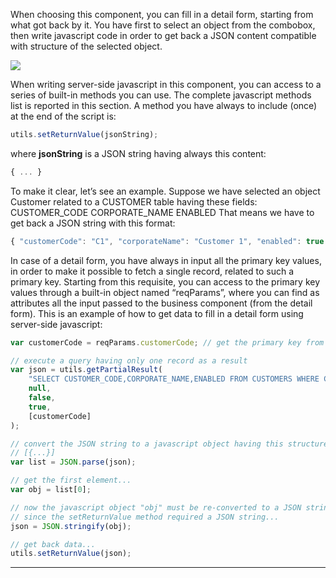 When choosing this component, you can fill in a detail form, starting from what got back by it.
You have first to select an object from the combobox, then write javascript code in order to get back a JSON content compatible with structure of the selected object.

![](http://4wsplatform.org/wp-content/uploads/2018/02/jsdetail.png)

When writing server-side javascript in this component, you can access to a series of built-in methods you can use.
The complete javascript methods list is reported in this section.
A method you have always to include (once) at the end of the script is:

```js
utils.setReturnValue(jsonString);


```

where  **jsonString**  is a JSON string having always this content:

```js
{ ... }


```


To make it clear, let&#8217;s see an example. Suppose we have selected an object Customer related to a CUSTOMER table having these fields:
CUSTOMER_CODE
CORPORATE_NAME
ENABLED
That means we have to get back a JSON string with this format:

```js
{ "customerCode": "C1", "corporateName": "Customer 1", "enabled": true }

```


In case of a detail form, you have always in input all the primary key values, in order to make it possible to fetch a single record, related to such a primary key.
Starting from this requisite, you can access to the primary key values through a built-in object named &#8220;reqParams&#8221;, where you can find as attributes all the input passed to the business component (from the detail form).
This is an example of how to get data to fill in a detail form using server-side javascript:

```js
var customerCode = reqParams.customerCode; // get the primary key from the component inputs

// execute a query having only one record as a result
var json = utils.getPartialResult(
    "SELECT CUSTOMER_CODE,CORPORATE_NAME,ENABLED FROM CUSTOMERS WHERE CUSTOMER_CODE=?",
    null,
    false,
    true,
    [customerCode]
);

// convert the JSON string to a javascript object having this structure:
// [{...}]
var list = JSON.parse(json);

// get the first element...
var obj = list[0];

// now the javascript object "obj" must be re-converted to a JSON string
// since the setReturnValue method required a JSON string...
json = JSON.stringify(obj);

// get back data...
utils.setReturnValue(json);


```


                

---


